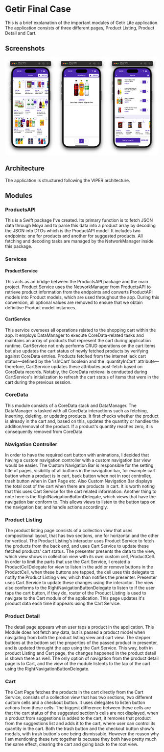 # Getir Final Case

This is a brief explanation of the important modules of Getir Lite application. The application consists of three different pages, Product Listing, Product Detail and Cart. 

## Screenshots

<img src="Media/1.png" alt="Image 1" width="33%" /><img src="Media/2.png" alt="Image 2" width="33%" /><img src="Media/3.png" alt="Image 3" width="33%" />


## Architecture

The application is structured following the VIPER architecture.

## Modules

### ProductsAPI
This is a Swift package I've created. Its primary function is to fetch JSON data through Moya and to parse this data into a product array by decoding the JSON into DTOs which is the ProductAPI model. It includes two endpoints: one for products and another for suggested products. All fetching and decoding tasks are managed by the NetworkManager inside this package.

### Services

#### ProductService
This acts as an bridge between the ProductsAPI package and the main project. Product Service uses the NetworkManager from ProductsAPI to retrieve product information from the endpoints and converts ProductAPI models into Product models, which are used throughout the app. During this conversion, all optional values are removed to ensure that we obtain definitive Product model instances.

#### CartService
This service oversees all operations related to the shopping cart within the app. It employs DataManager to execute CoreData-related tasks and maintains an array of products that represent the cart during application runtime. CartService not only performs CRUD operations on the cart items but also updates the cart status of newly fetched products by verifying against CoreData entries. Products fetched from the internet lack cart status—defined by the 'isInCart' boolean and the 'quantityInCart' attribute—therefore, CartService updates these attributes post-fetch based on CoreData records. Notably, the CoreData retrieval is conducted during CartService's initialization to refresh the cart status of items that were in the cart during the previous session.

### CoreData

This module consists of a  CoreData stack and DataManager. The DataManager is tasked with all CoreData interactions such as fetching, inserting, deleting, or updating products. It first checks whether the product is already in the cart and, based on this, updates the quantity or handles the addition/removal of the product. If a product's quantity reaches zero, it is consequently removed from CoreData.

### Navigation Controller

In order to have the required cart button with animations, I decided that having a custom navigation controller with a custom navigation bar view would be easier. The Custom Navigation Bar is responsible for the setting title of pages, visibility of all buttons in the navigation bar, for example cart button when a product is in cart, back button when not in root controller, trash button when in Cart Page etc. Also Custom Navigation Bar displays the total cost of the cart when there are products in cart. It is worth noting that this uses Cart Service for the cart related information. Another thing to note here is the  RightNavigationButtonDelegate, which views that have the navigation bar conform to. This allows views to listen to the button taps on the navigation bar, and handle actions accordingly.

### Product Listing

 The product listing page consists of a collection view that uses compositional layout, that has two sections, one for horizontal and the other for vertical. The Product Listing's interactor uses Product Service to fetch the products from the back end, and uses Cart Service to update these fetched products' cart status. The presenter presents the data to the view, which view shows in collection view with its own custom cell, ProductCell. In order to limit the parts that use the Cart Service, I created a ProductCellDelegate for view to listen in the add or remove buttons in the ProductCell, when these buttons are tapped, the cell uses this delegate to notify the Product Listing view, which than notifies the presenter. Presenter uses Cart Service to update these changes using the interactor. The view also conforms to the RightNavigationButtonDelegate  to listen to if the user taps the cart button, if they do, router of the Product Listing is used to navigate to the Cart module of the application. This page updates it's product data each time it appears using the Cart Service.
 
### Product Detail

The detail page appears when user taps a product in the application. This Module does not fetch any data, but is passed a product model when navigating from both the product listing view and cart view. The stepper buttons at the bottom set the properties of the passed product in presenter, and is updated throught the app using the Cart Service. This way, both in product Listing and Cart page, the changes happened in the product detail is shown there as well. The only option of navigation from the product detail page is to Cart, and the view of the module listents to the tap of the cart using the RightNavigationButtonDelegate.

### Cart

The Cart Page fetches the products in the cart directly from the Cart Service, consists of a collection view that has two sections, two different custom cells and a checkout button. It uses delegates to listen button actions from these cells. The biggest difference between these cells are that the cart status of the suggested section's cells are not displayed, when a product from suggestions is added to the cart, it removes that product from the suggestions list and adds it to the cart, where user can control its quantity in the cart. Both the trash button and the checkout button show's modals, with trash button's one being dismissable. However the reason why I am mentioning these two together is becuase they both have pretty much the same effect, clearing the cart and going back to the root view.
